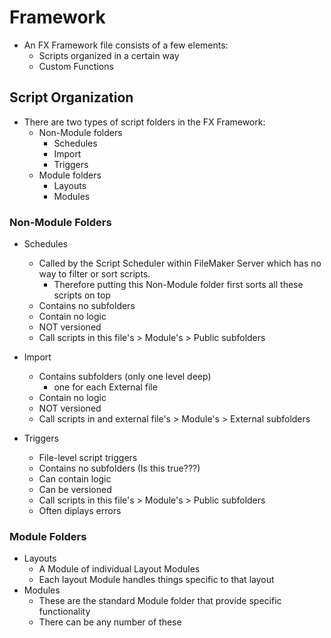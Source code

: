 # Framework

- An FX Framework file consists of a few elements:
  - Scripts organized in a certain way
  - Custom Functions 

## Script Organization

- There are two types of script folders in the FX Framework:
  - Non-Module folders
    - Schedules
    - Import
    - Triggers
  - Module folders
    - Layouts
    - Modules

### Non-Module Folders

- Schedules
  - Called by the Script Scheduler within FileMaker Server which has no way to filter or sort scripts.
      - Therefore putting this Non-Module folder first sorts all these scripts on top
  - Contains no subfolders
  - Contain no logic
  - NOT versioned
  - Call scripts in this file's > Module's > Public subfolders
 
- Import
  - Contains subfolders (only one level deep)
    - one for each External file 
  - Contain no logic
  - NOT versioned
  - Call scripts in and external file's > Module's > External subfolders

- Triggers
  - File-level script triggers
  - Contains no subfolders (Is this true???)
  - Can contain logic
  - Can be versioned
  - Call scripts in this file's > Module's > Public subfolders
  - Often diplays errors

### Module Folders

- Layouts
  - A Module of individual Layout Modules
  - Each layout Module handles things specific to that layout
- Modules
  - These are the standard Module folder that provide specific functionality
  - There can be any number of these

